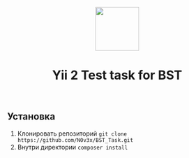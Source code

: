 <p align="center">
    <a href="https://github.com/yiisoft" target="_blank">
        <img src="https://avatars0.githubusercontent.com/u/993323" height="100px">
    </a>
    <h1 align="center">Yii 2 Test task for BST</h1>
    <br>
</p>
<h2>Установка</h2>
<ol>
    <li>Клонировать репозиторий <code>git clone https://github.com/N0v3x/BST_Task.git</code></li>
    <li>Внутри директории <code>composer install</code></li>      
</ol>

